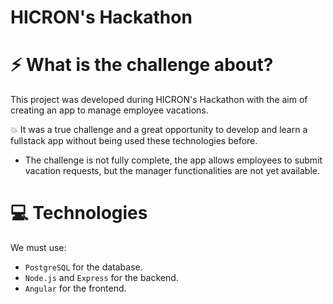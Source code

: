 # HICRON's Hackathon

# ⚡ What is the challenge about?

This project was developed during HICRON's Hackathon with the aim of creating an app to manage employee vacations.

💥 It was a true challenge and a great opportunity to develop and learn a fullstack app without being used these technologies before. 

* The challenge is not fully complete, the app allows employees to submit vacation requests, but the manager 
functionalities are not yet available.


# :computer: Technologies

We must use:

* ``PostgreSQL`` for the database.
* ``Node.js`` and ``Express`` for the backend.
* ``Angular`` for the frontend.
